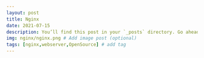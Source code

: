 ```yaml
---
layout: post
title: Nginx
date: 2021-07-15
description: You’ll find this post in your `_posts` directory. Go ahead and edit it and re-build the site to see your changes. # Add post description (optional)
img: nginx/nginx.png # Add image post (optional)
tags: [nginx,webserver,OpenSource] # add tag
---
```

<!--
<h2>Let Start with Nginx...</h2> 
<p align="center">
<img src="/assets/img/nginx/nginx.png" width="350"/>
</p>

